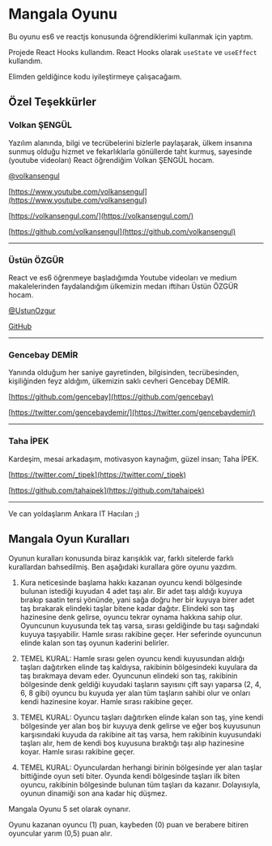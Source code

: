 # Mangala Oyunu

Bu oyunu es6 ve reactjs konusunda öğrendiklerimi kullanmak için yaptım.

Projede React Hooks kullandım. React Hooks olarak `useState` ve `useEffect` kullandım.

Elimden geldiğince kodu iyileştirmeye çalışacağaım. 

## Özel Teşekkürler

### Volkan ŞENGÜL
Yazılım alanında, bilgi ve tecrübelerini bizlerle paylaşarak, ülkem insanına sunmuş olduğu hizmet ve fekarlıklarla gönüllerde taht kurmuş, sayesinde (youtube videoları) React öğrendiğim Volkan ŞENGÜL hocam. 

[@volkansengul](https://twitter.com/volkansengul)

[https://www.youtube.com/volkansengul](https://www.youtube.com/volkansengul)

[https://volkansengul.com/](https://volkansengul.com/)

[https://github.com/volkansengul](https://github.com/volkansengul)

---

### Üstün ÖZGÜR
React ve es6 öğrenmeye başladığımda Youtube videoları ve medium makalelerinden faydalandığım ülkemizin medarı iftiharı Üstün ÖZGÜR hocam.

[@UstunOzgur](https://twitter.com/ustunozgur)

[GitHub](https://github.com/ustun)

---

### Gencebay DEMİR
Yanında olduğum her saniye gayretinden, bilgisinden, tecrübesinden, kişiliğinden feyz aldığım, ülkemizin saklı cevheri Gencebay DEMİR.

[https://github.com/gencebay](https://github.com/gencebay)

[https://twitter.com/gencebaydemir/](https://twitter.com/gencebaydemir/)

---

### Taha İPEK
Kardeşim, mesai arkadaşım, motivasyon kaynağım, güzel insan; Taha İPEK.

[https://twitter.com/_tipek](https://twitter.com/_tipek)

[https://github.com/tahaipek](https://github.com/tahaipek)

---

Ve can yoldaşlarım Ankara IT Hacıları ;)

## Mangala Oyun Kuralları
Oyunun kuralları konusunda biraz karışıklık var, farklı sitelerde farklı kurallardan bahsedilmiş. Ben aşağıdaki kurallara göre oyunu yazdım.

1. Kura neticesinde başlama hakkı kazanan oyuncu kendi bölgesinde bulunan istediği kuyudan 4 adet taşı alır. Bir adet taşı aldığı kuyuya bırakıp saatin tersi yönünde, yani sağa doğru her bir kuyuya birer adet taş bırakarak elindeki taşlar bitene kadar dağıtır. Elindeki son taş hazinesine denk gelirse, oyuncu tekrar oynama hakkına sahip olur. Oyuncunun kuyusunda tek taş varsa, sırası geldiğinde bu taşı sağındaki kuyuya taşıyabilir. Hamle sırası rakibine geçer. Her seferinde oyuncunun elinde kalan son taş oyunun kaderini belirler.

2. TEMEL KURAL: Hamle sırası gelen oyuncu kendi kuyusundan aldığı taşları dağıtırken elinde taş kaldıysa, rakibinin bölgesindeki kuyulara da taş bırakmaya devam eder. Oyuncunun elindeki son taş, rakibinin bölgesinde denk geldiği kuyudaki taşların sayısını çift sayı yaparsa (2, 4, 6, 8 gibi) oyuncu bu kuyuda yer alan tüm taşların sahibi olur ve onları kendi hazinesine koyar. Hamle sırası rakibine geçer.

3. TEMEL KURAL: Oyuncu taşları dağıtırken elinde kalan son taş, yine kendi bölgesinde yer alan boş bir kuyuya denk gelirse ve eğer boş kuyusunun karşısındaki kuyuda da rakibine ait taş varsa, hem rakibinin kuyusundaki taşları alır, hem de kendi boş kuyusuna bıraktığı taşı alıp hazinesine koyar. Hamle sırası rakibine geçer.

4. TEMEL KURAL: Oyunculardan herhangi birinin bölgesinde yer alan taşlar bittiğinde oyun seti biter. Oyunda kendi bölgesinde taşları ilk biten oyuncu, rakibinin bölgesinde bulunan tüm taşları da kazanır. Dolayısıyla, oyunun dinamiği son ana kadar hiç düşmez.

Mangala Oyunu 5 set olarak oynanır.

Oyunu kazanan oyuncu (1) puan, kaybeden (0) puan ve berabere bitiren oyuncular yarım (0,5) puan alır.